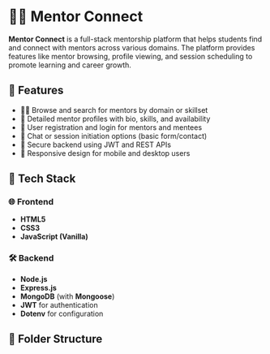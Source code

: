 # 👨‍🏫 Mentor Connect

**Mentor Connect** is a full-stack mentorship platform that helps students find and connect with mentors across various domains. The platform provides features like mentor browsing, profile viewing, and session scheduling to promote learning and career growth.

## 🌟 Features

- 🧑‍🏫 Browse and search for mentors by domain or skillset
- 📄 Detailed mentor profiles with bio, skills, and availability
- 👤 User registration and login for mentors and mentees
- 💬 Chat or session initiation options (basic form/contact)
- 🔐 Secure backend using JWT and REST APIs
- 📱 Responsive design for mobile and desktop users

## 🧰 Tech Stack

### 🌐 Frontend
- **HTML5**
- **CSS3**
- **JavaScript (Vanilla)**

### 🛠️ Backend
- **Node.js**
- **Express.js**
- **MongoDB** (with **Mongoose**)
- **JWT** for authentication
- **Dotenv** for configuration

## 📁 Folder Structure

